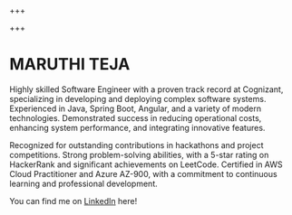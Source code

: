 +++

+++

# MARUTHI TEJA

Highly skilled Software Engineer with a proven track record at Cognizant, specializing in developing and deploying complex software systems. Experienced in Java, Spring Boot, Angular, and a variety of modern technologies. Demonstrated success in reducing operational costs, enhancing system performance, and integrating innovative features.

Recognized for outstanding contributions in hackathons and project competitions. Strong problem-solving abilities, with a 5-star rating on HackerRank and significant achievements on LeetCode. Certified in AWS Cloud Practitioner and Azure AZ-900, with a commitment to continuous learning and professional development. 

 You can find me on [LinkedIn](https://www.linkedin.com/in/maruthi-teja/) here!